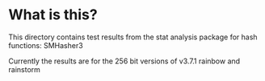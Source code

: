# What is this?

This directory contains test results from the stat analysis package for hash functions: SMHasher3

Currently the results are for the 256 bit versions of v3.7.1 rainbow and rainstorm

